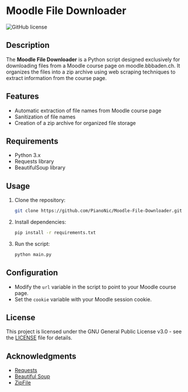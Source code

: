 # Moodle File Downloader

![GitHub license](https://img.shields.io/badge/license-GPL--3.0-blue.svg)

## Description

The **Moodle File Downloader** is a Python script designed exclusively for downloading files from a Moodle course page on moodle.bbbaden.ch. It organizes the files into a zip archive using web scraping techniques to extract information from the course page.

## Features

- Automatic extraction of file names from Moodle course page
- Sanitization of file names
- Creation of a zip archive for organized file storage

## Requirements

- Python 3.x
- Requests library
- BeautifulSoup library

## Usage

1. Clone the repository:

   ```bash
   git clone https://github.com/PianoNic/Moodle-File-Downloader.git
   ```

2. Install dependencies:

   ```bash
   pip install -r requirements.txt
   ```

3. Run the script:

   ```bash
   python main.py
   ```

## Configuration

- Modify the `url` variable in the script to point to your Moodle course page.
- Set the `cookie` variable with your Moodle session cookie.

## License

This project is licensed under the GNU General Public License v3.0 - see the [LICENSE](LICENSE) file for details.

## Acknowledgments

- [Requests](https://docs.python-requests.org/en/latest/)
- [Beautiful Soup](https://www.crummy.com/software/BeautifulSoup/)
- [ZipFile](https://docs.python.org/3/library/zipfile.html)
